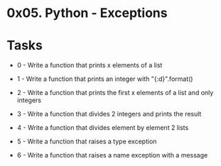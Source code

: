 # 0x05. Python - Exceptions #

# Tasks #

* 0 - Write a function that prints x elements of a list

* 1 - Write a function that prints an integer with "{:d}".format()

* 2 - Write a function that prints the first x elements of a list and only integers

* 3 - Write a function that divides 2 integers and prints the result

* 4 - Write a function that divides element by element 2 lists

* 5 - Write a function that raises a type exception

* 6 - Write a function that raises a name exception with a message
